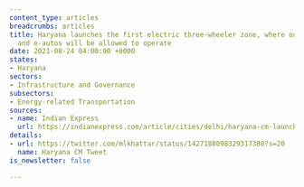 ```yaml
---
content_type: articles
breadcrumbs: articles
title: Haryana launches the first electric three-wheeler zone, where only e-rickshaws
  and e-autos will be allowed to operate
date: 2021-08-24 04:00:00 +0000
states:
- Haryana
sectors:
- Infrastructure and Governance
subsectors:
- Energy-related Transportation
sources:
- name: Indian Express
  url: https://indianexpress.com/article/cities/delhi/haryana-cm-launches-gurgaons-first-electric-three-wheeler-zone-7456547/
details:
- url: https://twitter.com/mlkhattar/status/1427188098329317380?s=20
  name: Haryana CM Tweet
is_newsletter: false

---
```

